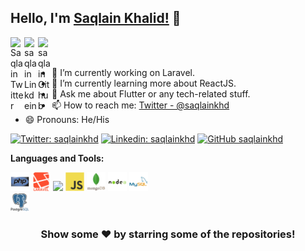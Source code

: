 ## Hello, I'm [Saqlain Khalid!](https://www.linkedin.com/in/saqlainkhd) 👋

<a href="https://twitter.com/saqlainkhd">
  <img align="left" alt="Saqlain Twitter" width="22px" src="https://cdn.jsdelivr.net/npm/simple-icons@v3/icons/twitter.svg" />
</a>
<a href="https://linkedin.com/in/saqlainkhd">
  <img align="left" alt="saqlain Linkdein" width="22px" src="https://cdn.jsdelivr.net/npm/simple-icons@v3/icons/linkedin.svg" />
</a>
<a href="https://github.com/saqlainkhd">
  <img align="left" alt="saqlain Github" width="22px" src="https://cdn.jsdelivr.net/npm/simple-icons@v3/icons/github.svg" />
</a>
<!-- <a href="https://instagram.com/codepur_ka_superhero/">
  <img align="left" alt="saqlain Instagram" width="22px" src="https://cdn.jsdelivr.net/npm/simple-icons@v3/icons/instagram.svg" />
</a>
<a href="https://www.facebook.com/imthepk/">
  <img align="left" alt="saqlain Facebook" width="22px" src="https://cdn.jsdelivr.net/npm/simple-icons@v3/icons/facebook.svg" />
</a>
<a href="https://www.youtube.com/mtechviral/">
  <img align="left" alt="saqlain Youtube" width="22px" src="https://cdn.jsdelivr.net/npm/simple-icons@v3/icons/youtube.svg" />
</a> -->

<br/>
<br/>


- 🔭 I’m currently working on Laravel.
- 🌱 I’m currently learning more about ReactJS.
- 💬 Ask me about Flutter or any tech-related stuff.
- 📫 How to reach me: [Twitter - @saqlainkhd](https://twitter.com/saqlainkhd)
- 😄 Pronouns: He/His

[![Twitter: saqlainkhd](https://img.shields.io/twitter/follow/saqlainkhd?style=social)](https://twitter.com/saqlainkhd)
[![Linkedin: saqlainkhd](https://img.shields.io/badge/-saqlainkhd-blue?style=flat-square&logo=Linkedin&logoColor=white&link=https://www.linkedin.com/in/saqlainkhd/)](https://www.linkedin.com/in/saqlainkhd/)
[![GitHub saqlainkhd](https://img.shields.io/github/followers/saqlainkhd?label=follow&style=social)](https://github.com/saqlainkhd)


**Languages and Tools:**  

<code><img height="30" src="https://raw.githubusercontent.com/devicons/devicon/master/icons/php/php-original.svg"></code>
<code><img height="30" src="https://raw.githubusercontent.com/devicons/devicon/master/icons/laravel/laravel-plain-wordmark.svg"></code>
<code><img height="30" src="https://cdn.worldvectorlogo.com/logos/codeigniter.svg"></code>
<code><img height="30" src="https://raw.githubusercontent.com/devicons/devicon/master/icons/javascript/javascript-original.svg"></code>
<code><img height="30" src="https://raw.githubusercontent.com/devicons/devicon/master/icons/mongodb/mongodb-original-wordmark.svg"></code>
<code><img height="30" src="https://raw.githubusercontent.com/devicons/devicon/master/icons/nodejs/nodejs-original-wordmark.svg"></code>
<code><img height="30" src="https://raw.githubusercontent.com/devicons/devicon/master/icons/mysql/mysql-original-wordmark.svg"></code>    
<code><img height="30" src="https://raw.githubusercontent.com/devicons/devicon/master/icons/postgresql/postgresql-original-wordmark.svg"></code>    



<div align="center">

### Show some ❤️ by starring some of the repositories!

</div>

